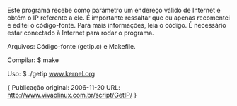 Este programa recebe como parâmetro um endereço válido de Internet e obtém o IP referente a ele.  É importante ressaltar que eu apenas recomentei e editei o código-fonte.  Para mais informações, leia o código.  É necessário estar conectado à Internet para rodar o programa.

Arquivos: Código-fonte (getip.c) e Makefile.

Compilar:
$ make

Uso:
$ ./getip www.kernel.org


{
Publicação original: 2006-11-20
URL: http://www.vivaolinux.com.br/script/GetIP/ 
}

